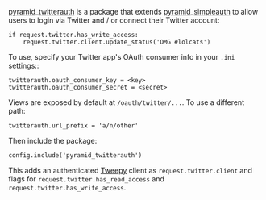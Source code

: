 [pyramid_twitterauth][] is a package that extends [pyramid_simpleauth][] to allow
users to login via Twitter and / or connect their Twitter account:

    if request.twitter.has_write_access:
        request.twitter.client.update_status('OMG #lolcats')

To use, specify your Twitter app's OAuth consumer info in your `.ini` settings::

    twitterauth.oauth_consumer_key = <key>
    twitterauth.oauth_consumer_secret = <secret>

Views are exposed by default at `/oauth/twitter/...`.  To use a different path:

    twitterauth.url_prefix = 'a/n/other'

Then include the package:

    config.include('pyramid_twitterauth')

This adds an authenticated [Tweepy][] client as `request.twitter.client` and flags
for `request.twitter.has_read_access` and `request.twitter.has_write_access`.

[pyramid_simpleauth]: http://github.com/thruflo/pyramid_simpleauth
[pyramid_twitterauth]: http://github.com/thruflo/pyramid_twitterauth
[tweepy]: https://github.com/tweepy/tweepy
